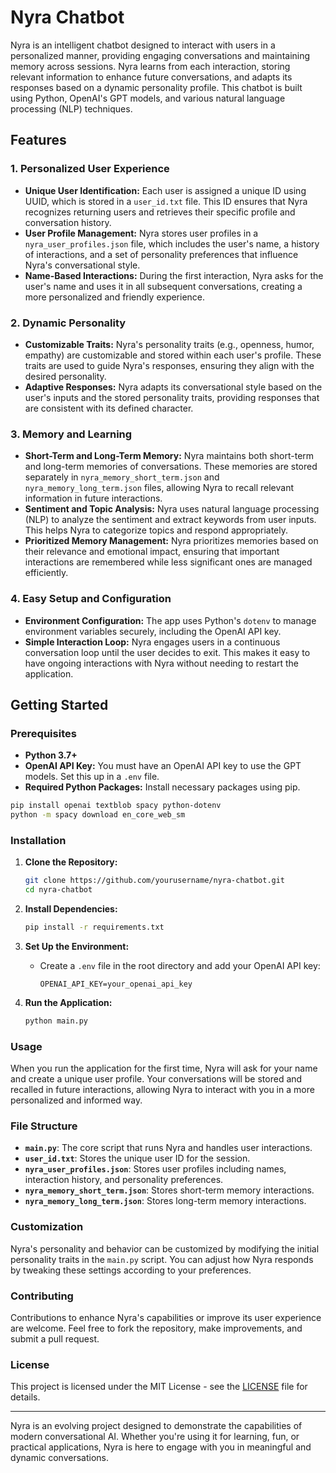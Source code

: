 # Nyra Chatbot

Nyra is an intelligent chatbot designed to interact with users in a personalized manner, providing engaging conversations and maintaining memory across sessions. Nyra learns from each interaction, storing relevant information to enhance future conversations, and adapts its responses based on a dynamic personality profile. This chatbot is built using Python, OpenAI's GPT models, and various natural language processing (NLP) techniques.

## Features

### 1. **Personalized User Experience**
   - **Unique User Identification:** Each user is assigned a unique ID using UUID, which is stored in a `user_id.txt` file. This ID ensures that Nyra recognizes returning users and retrieves their specific profile and conversation history.
   - **User Profile Management:** Nyra stores user profiles in a `nyra_user_profiles.json` file, which includes the user's name, a history of interactions, and a set of personality preferences that influence Nyra's conversational style.
   - **Name-Based Interactions:** During the first interaction, Nyra asks for the user's name and uses it in all subsequent conversations, creating a more personalized and friendly experience.

### 2. **Dynamic Personality**
   - **Customizable Traits:** Nyra's personality traits (e.g., openness, humor, empathy) are customizable and stored within each user's profile. These traits are used to guide Nyra's responses, ensuring they align with the desired personality.
   - **Adaptive Responses:** Nyra adapts its conversational style based on the user's inputs and the stored personality traits, providing responses that are consistent with its defined character.

### 3. **Memory and Learning**
   - **Short-Term and Long-Term Memory:** Nyra maintains both short-term and long-term memories of conversations. These memories are stored separately in `nyra_memory_short_term.json` and `nyra_memory_long_term.json` files, allowing Nyra to recall relevant information in future interactions.
   - **Sentiment and Topic Analysis:** Nyra uses natural language processing (NLP) to analyze the sentiment and extract keywords from user inputs. This helps Nyra to categorize topics and respond appropriately.
   - **Prioritized Memory Management:** Nyra prioritizes memories based on their relevance and emotional impact, ensuring that important interactions are remembered while less significant ones are managed efficiently.

### 4. **Easy Setup and Configuration**
   - **Environment Configuration:** The app uses Python's `dotenv` to manage environment variables securely, including the OpenAI API key.
   - **Simple Interaction Loop:** Nyra engages users in a continuous conversation loop until the user decides to exit. This makes it easy to have ongoing interactions with Nyra without needing to restart the application.

## Getting Started

### Prerequisites
- **Python 3.7+**
- **OpenAI API Key:** You must have an OpenAI API key to use the GPT models. Set this up in a `.env` file.
- **Required Python Packages:** Install necessary packages using pip.

```bash
pip install openai textblob spacy python-dotenv
python -m spacy download en_core_web_sm
```

### Installation

1. **Clone the Repository:**

   ```bash
   git clone https://github.com/yourusername/nyra-chatbot.git
   cd nyra-chatbot
   ```

2. **Install Dependencies:**

   ```bash
   pip install -r requirements.txt
   ```

3. **Set Up the Environment:**
   - Create a `.env` file in the root directory and add your OpenAI API key:
   
     ```
     OPENAI_API_KEY=your_openai_api_key
     ```

4. **Run the Application:**

   ```bash
   python main.py
   ```

### Usage

When you run the application for the first time, Nyra will ask for your name and create a unique user profile. Your conversations will be stored and recalled in future interactions, allowing Nyra to interact with you in a more personalized and informed way.

### File Structure

- **`main.py`**: The core script that runs Nyra and handles user interactions.
- **`user_id.txt`**: Stores the unique user ID for the session.
- **`nyra_user_profiles.json`**: Stores user profiles including names, interaction history, and personality preferences.
- **`nyra_memory_short_term.json`**: Stores short-term memory interactions.
- **`nyra_memory_long_term.json`**: Stores long-term memory interactions.

### Customization

Nyra's personality and behavior can be customized by modifying the initial personality traits in the `main.py` script. You can adjust how Nyra responds by tweaking these settings according to your preferences.

### Contributing

Contributions to enhance Nyra's capabilities or improve its user experience are welcome. Feel free to fork the repository, make improvements, and submit a pull request.

### License

This project is licensed under the MIT License - see the [LICENSE](LICENSE) file for details.

---

Nyra is an evolving project designed to demonstrate the capabilities of modern conversational AI. Whether you're using it for learning, fun, or practical applications, Nyra is here to engage with you in meaningful and dynamic conversations.
